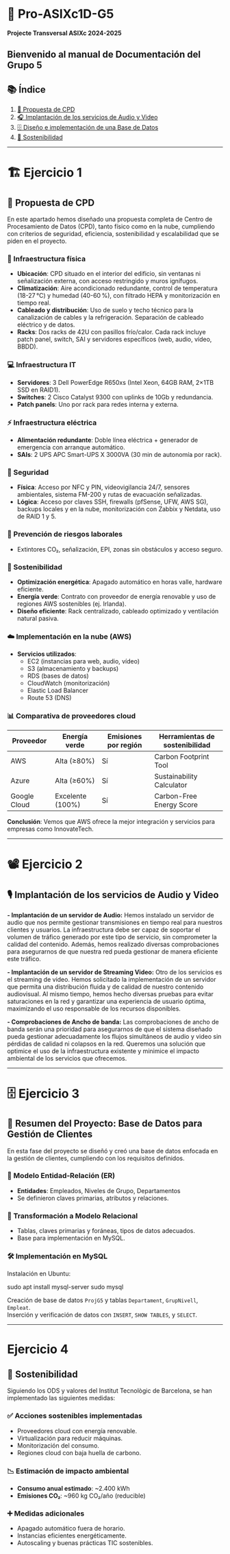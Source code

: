
# 🚀 Pro-ASIXc1D-G5  
**Projecte Transversal ASIXc 2024-2025**

Bienvenido al manual de Documentación del Grupo 5  
---

## 📚 Índice
1. [🧠 Propuesta de CPD](#️-ejercicio-1)  
2. [🎧 Implantación de los servicios de Audio y Video](#️-ejercicio-2)  
3. [🗄️ Diseño e implementación de una Base de Datos](#️-ejercicio-3)  
4. [🍃 Sostenibilidad](#ejercicio-4)

---
<!-- Ejercicio 1 -->
# 🏗️ Ejercicio 1  
## 🧠 Propuesta de CPD

En este apartado hemos diseñado una propuesta completa de Centro de Procesamiento de Datos (CPD), tanto físico como en la nube, cumpliendo con criterios de seguridad, eficiencia, sostenibilidad y escalabilidad que se piden en el proyecto.

### 🏢 Infraestructura física

- **Ubicación**: CPD situado en el interior del edificio, sin ventanas ni señalización externa, con acceso restringido y muros ignífugos.
- **Climatización**: Aire acondicionado redundante, control de temperatura (18-27 °C) y humedad (40-60 %), con filtrado HEPA y monitorización en tiempo real.
- **Cableado y distribución**: Uso de suelo y techo técnico para la canalización de cables y la refrigeración. Separación de cableado eléctrico y de datos.
- **Racks**: Dos racks de 42U con pasillos frío/calor. Cada rack incluye patch panel, switch, SAI y servidores específicos (web, audio, vídeo, BBDD).

### 💻 Infraestructura IT

- **Servidores**: 3 Dell PowerEdge R650xs (Intel Xeon, 64GB RAM, 2×1TB SSD en RAID1).
- **Switches**: 2 Cisco Catalyst 9300 con uplinks de 10Gb y redundancia.
- **Patch panels**: Uno por rack para redes interna y externa.

### ⚡ Infraestructura eléctrica

- **Alimentación redundante**: Doble línea eléctrica + generador de emergencia con arranque automático.
- **SAIs**: 2 UPS APC Smart-UPS X 3000VA (30 min de autonomía por rack).

### 🔐 Seguridad

- **Física**: Acceso por NFC y PIN, videovigilancia 24/7, sensores ambientales, sistema FM-200 y rutas de evacuación señalizadas.
- **Lógica**: Acceso por claves SSH, firewalls (pfSense, UFW, AWS SG), backups locales y en la nube, monitorización con Zabbix y Netdata, uso de RAID 1 y 5.

### 🦺 Prevención de riesgos laborales

- Extintores CO₂, señalización, EPI, zonas sin obstáculos y acceso seguro.

### 🌿 Sostenibilidad

- **Optimización energética**: Apagado automático en horas valle, hardware eficiente.
- **Energía verde**: Contrato con proveedor de energía renovable y uso de regiones AWS sostenibles (ej. Irlanda).
- **Diseño eficiente**: Rack centralizado, cableado optimizado y ventilación natural pasiva.

### ☁️ Implementación en la nube (AWS)

- **Servicios utilizados**:
  - EC2 (instancias para web, audio, vídeo)
  - S3 (almacenamiento y backups)
  - RDS (bases de datos)
  - CloudWatch (monitorización)
  - Elastic Load Balancer
  - Route 53 (DNS)

### 📊 Comparativa de proveedores cloud

| Proveedor     | Energía verde | Emisiones por región | Herramientas de sostenibilidad              |
|---------------|---------------|-----------------------|--------------------------------------------|
| AWS           | Alta (≥80%)   | Sí                    | Carbon Footprint Tool                      |
| Azure         | Alta (≥60%)   | Sí                    | Sustainability Calculator                  |
| Google Cloud  | Excelente (100%) | Sí                  | Carbon-Free Energy Score                  |

**Conclusión**: Vemos que AWS ofrece la mejor integración y servicios para empresas como InnovateTech.

---
<!-- Ejercicio 2 -->
# 📽️ Ejercicio 2  
## 🎙️ Implantación de los servicios de Audio y Video

**- Implantación de un servidor de Audio:** Hemos instalado un servidor de audio que nos permite gestionar transmisiones en tiempo real para nuestros clientes y usuarios. La infraestructura debe ser capaz de soportar el volumen de tráfico generado por este tipo de servicio, sin comprometer la calidad del contenido. Además, hemos realizado diversas comprobaciones para asegurarnos de que nuestra red pueda gestionar de manera eficiente este tráfico.


**- Implantación de un servidor de Streaming Video:** Otro de los servicios es el streaming de video. Hemos solicitado la implementación de un servidor que permita una distribución fluida y de calidad de nuestro contenido audiovisual. Al mismo tiempo, hemos hecho diversas pruebas para evitar saturaciones en la red y garantizar una experiencia de usuario óptima, maximizando el uso responsable de los recursos disponibles.


**- Comprobaciones de Ancho de banda:** Las comprobaciones de ancho de banda serán una prioridad para asegurarnos de que el sistema diseñado pueda gestionar adecuadamente los flujos simultáneos de audio y video sin pérdidas de calidad ni colapsos en la red. Queremos una solución que optimice el uso de la infraestructura existente y minimice el impacto ambiental de los servicios que ofrecemos.


---
<!-- Ejercicio 3 -->
# 🗄️ Ejercicio 3  
## 🧾 Resumen del Proyecto: Base de Datos para Gestión de Clientes

En esta fase del proyecto se diseñó y creó una base de datos enfocada en la gestión de clientes, cumpliendo con los requisitos definidos.

### 🧩 Modelo Entidad-Relación (ER)

- **Entidades**: Empleados, Niveles de Grupo, Departamentos
- Se definieron claves primarias, atributos y relaciones.

### 🔄 Transformación a Modelo Relacional

- Tablas, claves primarias y foráneas, tipos de datos adecuados.
- Base para implementación en MySQL.

### 🛠️ Implementación en MySQL

Instalación en Ubuntu:

sudo apt install mysql-server
sudo mysql

Creación de base de datos `ProjG5` y tablas `Departament`, `GrupNivell`, `Empleat`.  
Inserción y verificación de datos con `INSERT`, `SHOW TABLES`, y `SELECT`.

---
<!-- Ejercicio 4 -->
# Ejercicio 4
## 🍃 Sostenibilidad



Siguiendo los ODS y valores del Institut Tecnològic de Barcelona, se han implementado las siguientes medidas:

### ✅ Acciones sostenibles implementadas

- Proveedores cloud con energía renovable.
- Virtualización para reducir máquinas.
- Monitorización del consumo.
- Regiones cloud con baja huella de carbono.

### 📉 Estimación de impacto ambiental

- **Consumo anual estimado**: ~2.400 kWh
- **Emisiones CO₂**: ~960 kg CO₂/año (reducible)

### ➕ Medidas adicionales

- Apagado automático fuera de horario.
- Instancias eficientes energéticamente.
- Autoscaling y buenas prácticas TIC sostenibles.
